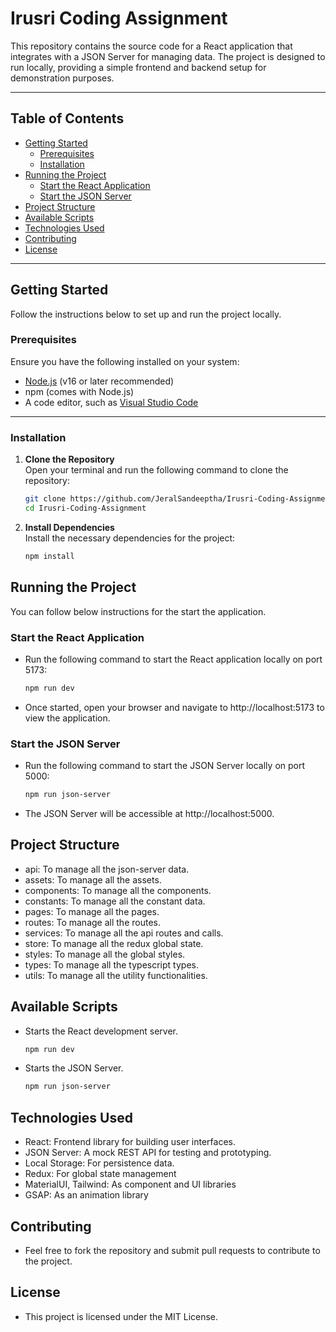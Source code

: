 # Irusri Coding Assignment

This repository contains the source code for a React application that integrates with a JSON Server for managing data. The project is designed to run locally, providing a simple frontend and backend setup for demonstration purposes.

---

## Table of Contents

- [Getting Started](#getting-started)
  - [Prerequisites](#prerequisites)
  - [Installation](#installation)
- [Running the Project](#running-the-project)
  - [Start the React Application](#start-the-react-application)
  - [Start the JSON Server](#start-the-json-server)
- [Project Structure](#project-structure)
- [Available Scripts](#available-scripts)
- [Technologies Used](#technologies-used)
- [Contributing](#contributing)
- [License](#license)

---

## Getting Started

Follow the instructions below to set up and run the project locally.

### Prerequisites

Ensure you have the following installed on your system:

- [Node.js](https://nodejs.org/) (v16 or later recommended)
- npm (comes with Node.js)
- A code editor, such as [Visual Studio Code](https://code.visualstudio.com/)

---

### Installation

1. **Clone the Repository**  
   Open your terminal and run the following command to clone the repository:
   ```bash
   git clone https://github.com/JeralSandeeptha/Irusri-Coding-Assignment.git
   cd Irusri-Coding-Assignment

2. **Install Dependencies**  
   Install the necessary dependencies for the project:
   ```bash
   npm install

## Running the Project

You can follow below instructions for the start the application.

### Start the React Application

- Run the following command to start the React application locally on port 5173:

  ```bash
  npm run dev

- Once started, open your browser and navigate to http://localhost:5173 to view the application.

### Start the JSON Server

- Run the following command to start the JSON Server locally on port 5000:

  ```bash
  npm run json-server

- The JSON Server will be accessible at http://localhost:5000.

## Project Structure

- api: To manage all the json-server data.
- assets: To manage all the assets.
- components: To manage all the components.
- constants: To manage all the constant data.
- pages: To manage all the pages.
- routes: To manage all the routes.
- services: To manage all the api routes and calls.
- store: To manage all the redux global state.
- styles: To manage all the global styles.
- types: To manage all the typescript types.
- utils: To manage all the utility functionalities.

## Available Scripts

- Starts the React development server.
  ```bash
  npm run dev
- Starts the JSON Server.
  ```bash
  npm run json-server

## Technologies Used

- React: Frontend library for building user interfaces.
- JSON Server: A mock REST API for testing and prototyping.
- Local Storage: For persistence data. 
- Redux: For global state management 
- MaterialUI, Tailwind: As component and UI libraries
- GSAP: As an animation library

## Contributing

- Feel free to fork the repository and submit pull requests to contribute to the project.

## License

- This project is licensed under the MIT License.

